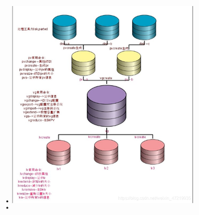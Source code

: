 - ![linux_lvm_(1)_1693198932772_0.png](../assets/linux_lvm_(1)_1693198932772_0_1693364797445_0.png)
-